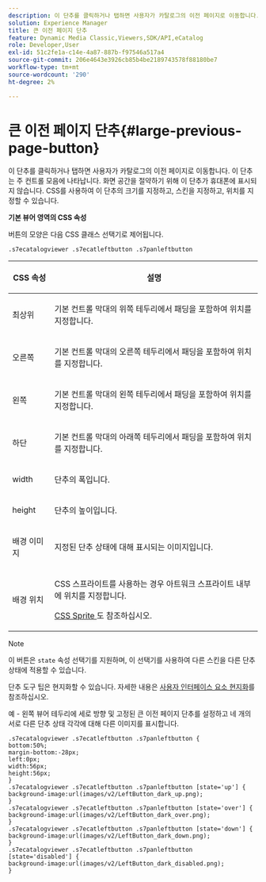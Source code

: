 ```yaml
---
description: 이 단추를 클릭하거나 탭하면 사용자가 카탈로그의 이전 페이지로 이동합니다. 이 단추는 주 컨트롤 모음에 나타납니다. 화면 공간을 절약하기 위해 이 단추가 휴대폰에 표시되지 않습니다. CSS를 사용하여 이 단추의 크기를 지정하고, 스킨을 지정하고, 위치를 지정할 수 있습니다.
solution: Experience Manager
title: 큰 이전 페이지 단추
feature: Dynamic Media Classic,Viewers,SDK/API,eCatalog
role: Developer,User
exl-id: 51c2fe1a-c14e-4a87-887b-f97546a517a4
source-git-commit: 206e4643e3926cb85b4be2189743578f88180be7
workflow-type: tm+mt
source-wordcount: '290'
ht-degree: 2%

---
```


# 큰 이전 페이지 단추{#large-previous-page-button}

이 단추를 클릭하거나 탭하면 사용자가 카탈로그의 이전 페이지로 이동합니다. 이 단추는 주 컨트롤 모음에 나타납니다. 화면 공간을 절약하기 위해 이 단추가 휴대폰에 표시되지 않습니다. CSS를 사용하여 이 단추의 크기를 지정하고, 스킨을 지정하고, 위치를 지정할 수 있습니다.

<!--<a id="section_6C008EE11212461FA744F2540D38C295"></a>-->

**기본 뷰어 영역의 CSS 속성**

버튼의 모양은 다음 CSS 클래스 선택기로 제어됩니다.

`.s7ecatalogviewer .s7ecatleftbutton .s7panleftbutton`

<table id="table_94EE3F5BBE4547C0B4943471CEE7EDE4"> 
 <thead> 
  <tr> 
   <th colname="col1" class="entry"> <p> CSS 속성 </p> </th> 
   <th colname="col2" class="entry"> <p>설명 </p> </th> 
  </tr> 
 </thead>
 <tbody> 
  <tr> 
   <td colname="col1"> <p> <span class="codeph"> 최상위 </span> </p> </td> 
   <td colname="col2"> <p>기본 컨트롤 막대의 위쪽 테두리에서 패딩을 포함하여 위치를 지정합니다. </p> </td> 
  </tr> 
  <tr> 
   <td colname="col1"> <p> <span class="codeph"> 오른쪽 </span> </p> </td> 
   <td colname="col2"> <p>기본 컨트롤 막대의 오른쪽 테두리에서 패딩을 포함하여 위치를 지정합니다. </p> </td> 
  </tr> 
  <tr> 
   <td colname="col1"> <p> <span class="codeph"> 왼쪽 </span> </p> </td> 
   <td colname="col2"> <p>기본 컨트롤 막대의 왼쪽 테두리에서 패딩을 포함하여 위치를 지정합니다. </p> </td> 
  </tr> 
  <tr> 
   <td colname="col1"> <p> <span class="codeph"> 하단 </span> </p> </td> 
   <td colname="col2"> <p>기본 컨트롤 막대의 아래쪽 테두리에서 패딩을 포함하여 위치를 지정합니다. </p> </td> 
  </tr> 
  <tr> 
   <td colname="col1"> <p> <span class="codeph"> width </span> </p> </td> 
   <td colname="col2"> <p>단추의 폭입니다. </p> </td> 
  </tr> 
  <tr> 
   <td colname="col1"> <p> <span class="codeph"> height </span> </p> </td> 
   <td colname="col2"> <p>단추의 높이입니다. </p> </td> 
  </tr> 
  <tr> 
   <td colname="col1"> <p> <span class="codeph"> 배경 이미지  </span> </p> </td> 
   <td colname="col2"> <p>지정된 단추 상태에 대해 표시되는 이미지입니다. </p> </td> 
  </tr> 
  <tr> 
   <td colname="col1"> <p> <span class="codeph"> 배경 위치  </span> </p> </td> 
   <td colname="col2"> <p> CSS 스프라이트를 사용하는 경우 아트워크 스프라이트 내부에 위치를 지정합니다. </p> <p><a href="../../../c-html5-s7-aem-asset-viewers/c-html5-20-ecatalog-viewer-about/c-html5-20-ecatalog-viewer-customizingviewer/c-html5-20-ecatalog-viewer-customizingviewer.md#section-9d570f95eb2443aca74c1b02f6e89aff" format="dita" scope="local"> CSS Sprite </a>도 참조하십시오. </p> </td> 
  </tr> 
 </tbody> 
</table>

>[!NOTE]
>
>이 버튼은 `state` 속성 선택기를 지원하며, 이 선택기를 사용하여 다른 스킨을 다른 단추 상태에 적용할 수 있습니다.

단추 도구 팁은 현지화할 수 있습니다. 자세한 내용은 [사용자 인터페이스 요소 현지화](../../../c-html5-s7-aem-asset-viewers/c-html5-20-ecatalog-viewer-about/c-html5-20-ecatalog-viewer-localization.md#concept-cbfc39344c494eb7b9f6a272cff0cc74)를 참조하십시오.

예 - 왼쪽 뷰어 테두리에 세로 방향 및 고정된 큰 이전 페이지 단추를 설정하고 네 개의 서로 다른 단추 상태 각각에 대해 다른 이미지를 표시합니다.

```
.s7ecatalogviewer .s7ecatleftbutton .s7panleftbutton { 
bottom:50%; 
margin-bottom:-28px; 
left:0px; 
width:56px; 
height:56px; 
} 
.s7ecatalogviewer .s7ecatleftbutton .s7panleftbutton [state='up'] { 
background-image:url(images/v2/LeftButton_dark_up.png); 
} 
.s7ecatalogviewer .s7ecatleftbutton .s7panleftbutton [state='over'] {  
background-image:url(images/v2/LeftButton_dark_over.png); 
} 
.s7ecatalogviewer .s7ecatleftbutton .s7panleftbutton [state='down'] {  
background-image:url(images/v2/LeftButton_dark_down.png); 
} 
.s7ecatalogviewer .s7ecatleftbutton .s7panleftbutton [state='disabled'] { 
background-image:url(images/v2/LeftButton_dark_disabled.png); 
}
```
